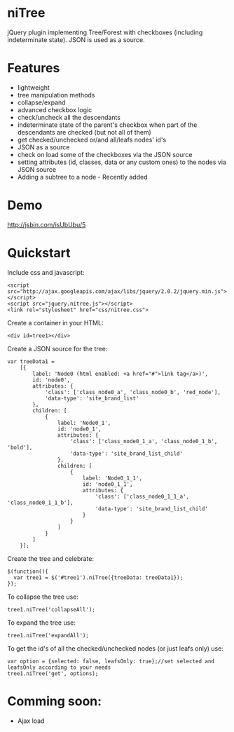 niTree
======

jQuery plugin implementing Tree/Forest with checkboxes (including indeterminate state). JSON is used as a source.

# Features
* lightweight
* tree manipulation methods
* collapse/expand
* advanced checkbox logic
* check/uncheck all the descendants
* indeterminate state of the parent's checkbox when part of the descendants are checked (but not all of them)
* get checked/unchecked or/and all/leafs nodes' id's
* JSON as a source
* check on load some of the checkboxes via the JSON source
* setting attributes (id, classes, data or any custom ones) to the nodes via JSON source
* Adding a subtree to a node - Recently added

# Demo

http://jsbin.com/isUbUbu/5

# Quickstart
Include css and javascript:

    <script src="http://ajax.googleapis.com/ajax/libs/jquery/2.0.2/jquery.min.js"></script>
    <script src="jquery.nitree.js"></script>
    <link rel="stylesheet" href="css/nitree.css">

Create a container in your HTML:

    <div id=tree1></div>

Create a JSON source for the tree:

    var treeData1 =
        [{
            label: 'Node0 (html enabled: <a href="#">link tag</a>)',
            id: 'node0',
            attributes: {
                'class': ['class_node0_a', 'class_node0_b', 'red_node'],
                'data-type': 'site_brand_list'
            },
            children: [
                {
                    label: 'Node0_1',
                    id: 'node0_1',
                    attributes: {
                        'class': ['class_node0_1_a', 'class_node0_1_b', 'bold'],
                        'data-type': 'site_brand_list_child'
                    },
                    children: [
                        {
                            label: 'Node0_1_1',
                            id: 'node0_1_1',
                            attributes: {
                                'class': ['class_node0_1_1_a', 'class_node0_1_1_b'],
                                'data-type': 'site_brand_list_child'
                            }
                        }
                    ]
                }
            ]
        }];

Create the tree and celebrate:

    $(function(){
      var tree1 = $('#tree1').niTree({treeData: treeData1});
    });

To collapse the tree use:

    tree1.niTree('collapseAll');
    
To expand the tree use:

    tree1.niTree('expandAll');

To get the id's of all the checked/unchecked nodes (or just leafs only) use:

    var option = {selected: false, leafsOnly: true};//set selected and leafsOnly according to your needs
    tree1.niTree('get', options);
    

# Comming soon:
* Ajax load

